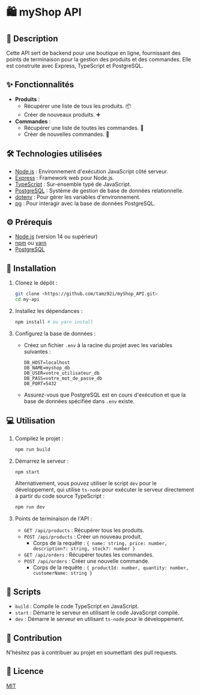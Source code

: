 # 🛍️ myShop API

## 🌟 Description

Cette API sert de backend pour une boutique en ligne, fournissant des points de terminaison pour la gestion des produits et des commandes. Elle est construite avec Express, TypeScript et PostgreSQL.

## ✨ Fonctionnalités

-   **Produits** :
    -   Récupérer une liste de tous les produits. 📦
    -   Créer de nouveaux produits. ➕
-   **Commandes** :
    -   Récupérer une liste de toutes les commandes. 🧾
    -   Créer de nouvelles commandes. 🛒

## 🛠️ Technologies utilisées

-   [Node.js](https://nodejs.org/) : Environnement d'exécution JavaScript côté serveur.
-   [Express](https://expressjs.com/) : Framework web pour Node.js.
-   [TypeScript](https://www.typescriptlang.org/) : Sur-ensemble typé de JavaScript.
-   [PostgreSQL](https://www.postgresql.org/) : Système de gestion de base de données relationnelle.
-   [dotenv](https://github.com/motdotla/dotenv) : Pour gérer les variables d'environnement.
-   [pg](https://node-postgres.com/) : Pour interagir avec la base de données PostgreSQL.

## ⚙️ Prérequis

-   [Node.js](https://nodejs.org/) (version 14 ou supérieur)
-   [npm](https://www.npmjs.com/) ou [yarn](https://yarnpkg.com/)
-   [PostgreSQL](https://www.postgresql.org/)

## 🚀 Installation

1.  Clonez le dépôt :

    ```bash
    git clone <https://github.com/tamz92i/myShop_API.git>
    cd my-api
    ```

2.  Installez les dépendances :

    ```bash
    npm install # ou yarn install
    ```

3.  Configurez la base de données :

    -   Créez un fichier `.env` à la racine du projet avec les variables suivantes :

        ```
        DB_HOST=localhost
        DB_NAME=myshop_db
        DB_USER=votre_utilisateur_db
        DB_PASS=votre_mot_de_passe_db
        DB_PORT=5432
        ```

    -   Assurez-vous que PostgreSQL est en cours d'exécution et que la base de données spécifiée dans `.env` existe.

## 💻 Utilisation

1.  Compilez le projet :

    ```bash
    npm run build
    ```

2.  Démarrez le serveur :

    ```bash
    npm start
    ```

    Alternativement, vous pouvez utiliser le script `dev` pour le développement, qui utilise `ts-node` pour exécuter le serveur directement à partir du code source TypeScript :

    ```bash
    npm run dev
    ```

3.  Points de terminaison de l'API :

    -   `GET /api/products` : Récupérer tous les produits.
    -   `POST /api/products` : Créer un nouveau produit.
        -   Corps de la requête : `{ name: string, price: number, description?: string, stock?: number }`
    -   `GET /api/orders` : Récupérer toutes les commandes.
    -   `POST /api/orders` : Créer une nouvelle commande.
        -   Corps de la requête : `{ productId: number, quantity: number, customerName: string }`

## 🧪 Scripts

-   `build` : Compile le code TypeScript en JavaScript.
-   `start` : Démarre le serveur en utilisant le code JavaScript compilé.
-   `dev` : Démarre le serveur en utilisant `ts-node` pour le développement.

## 🤝 Contribution

N'hésitez pas à contribuer au projet en soumettant des pull requests.

## 📜 Licence

[MIT](https://opensource.org/licenses/MIT)
